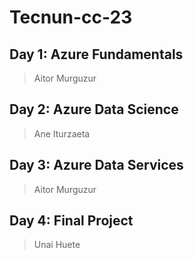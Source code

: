 # Tecnun-cc-23

## Day 1: Azure Fundamentals

> Aitor Murguzur

## Day 2: Azure Data Science

> Ane Iturzaeta

## Day 3: Azure Data Services

> Aitor Murguzur

## Day 4: Final Project

> Unai Huete
